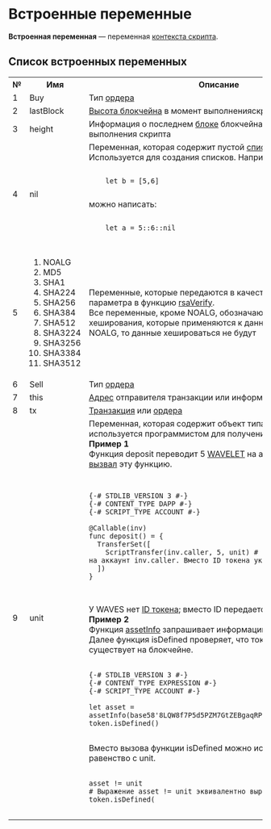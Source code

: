# Встроенные переменные

**Встроенная переменная** — переменная [контекста скрипта](/ride/script/script-context.md).

## Список встроенных переменных
<table style="width:100%">
  <tr>
    <th>№</th>
    <th>Имя</th>
    <th>Описание</th>
  </tr>
  <tr>
    <td>1</td>
    <td>Buy</td>
    <td>Тип <a href="https://docs.wavesplatform.com/ru/blockchain/order.html">ордера</a></td>
  </tr>
  <tr>
    <td>2</td>
    <td>lastBlock</td>
    <td><a href="https://docs.wavesplatform.com/ru/blockchain/blockchain/blockchain-height.html">Высота блокчейна</a> в момент выполненияскрипта</td>
  </tr>
  <tr>
    <td>3</td>
    <td>height</td>
    <td>Информация о последнем <a href="https://docs.wavesplatform.com/ru/blockchain/block.html">блоке</a> блокчейна в момент выполнения скрипта</td>
  </tr>
  <tr>
    <td>4</td>
    <td>nil</td>
    <td>Переменная, которая содержит пустой <a href="https://docs.wavesplatform.com/ru/ride/data-types/list.html">список.</a><br>Используется для создания списков. Например, вместо:<br>
<pre>
<code class=“lang-ride”>
    let b = [5,6]
</code>
</pre>
    можно написать:
<pre>
<code class=“lang-ride”>
    let a = 5::6::nil
</code>
</pre>
    </td>
  </tr>
  <tr>
    <td>5</td>
    <td>
      <ol>
        <li>NOALG</li><li>MD5</li>
        <li>SHA1</li><li>SHA224</li>
        <li>SHA256</li><li>SHA384</li>
        <li>SHA512</li><li>SHA3224</li>
        <li>SHA3256</li><li>SHA3384</li>
        <li>SHA3512</li></ol>
    </td>
    <td>Переменные, которые передаются в качестве первого параметра в  функцию <a href="https://docs.wavesplatform.com/ru/ride/functions/built-in-functions/verification-functions.html">rsaVerify</a>.<br> Все переменные, кроме NOALG, обозначают алгоритмы хеширования, которые применяются к данным. Если передать NOALG, то данные хешироваться не будут</td>
  </tr>
  <tr>
    <td>6</td>
    <td>Sell</td>
    <td>Тип <a href="https://docs.wavesplatform.com/ru/blockchain/order.html">ордера</a></td>
  </tr>
  <tr>
    <td>7</td>
    <td>this</td>
    <td><a href="https://docs.wavesplatform.com/ru/blockchain/address.html">Адрес</a> отправителя транзакции или информация о <a href="https://docs.wavesplatform.com/ru/blockchain/token.html">токене</a></td>
  </tr>
  <tr>
    <td>8</td>
    <td>tx</td>
    <td><a href="https://docs.wavesplatform.com/ru/blockchain/transaction.html">Транзакция</a> или <a href="https://docs.wavesplatform.com/ru/blockchain/order.html">ордера</a></td>
  </tr>
  <tr>
    <td>9</td>
    <td>unit</td>
    <td>Переменная, которая содержит объект типа <a href="https://docs.wavesplatform.com/ru/ride/data-types/unit.html">Unit</a>. Переменная используется программистом для получения объекта типа Unit. <br><b>Пример 1</b><br> Функция deposit переводит 5 <a href="https://docs.wavesplatform.com/ru/blockchain/token/wavelet.html">WAVELET</a> на аккаунт, который <a href="https://docs.wavesplatform.com/ru/ride/functions/callable-function.html">вызвал</a> эту функцию.

<pre>
<code class=“lang-ride”>

{-# STDLIB_VERSION 3 #-}
{-# CONTENT_TYPE DAPP #-}
{-# SCRIPT_TYPE ACCOUNT #-}

@Callable(inv)
func deposit() = {
  TransferSet([
    ScriptTransfer(inv.caller, 5, unit) # Перевести 5 WAVELET на аккаунт inv.caller. Вместо ID токена указан unit
  ])
}

</code>
</pre>

У WAVES нет <a href="/blockchain/token/token-id.md">ID токена</a>; вместо ID передается unit.<br><b>Пример 2</b><br>Функция <a href="/ride/functions/built-in-functions/blockchain-functions.md">assetInfo</a> запрашивает информацию о токене по его ID. Далее функция isDefined проверяет, что токен с таким ID существует на блокчейне.
<pre>
<code class=“lang-ride”>
{-# STDLIB_VERSION 3 #-}
{-# CONTENT_TYPE EXPRESSION #-}
{-# SCRIPT_TYPE ACCOUNT #-}

let asset = assetInfo(base58'8LQW8f7P5d5PZM7GtZEBgaqRPGSzS3DfPuiXrURJ4AJS')
token.isDefined()
</code>
</pre>
Вместо вызова функции isDefined можно использовать равенство с unit.
<pre>
<code class=“lang-ride”>
asset != unit
# Выражение asset != unit эквивалентно выражению token.isDefined(
</code>
</pre>
  </td>
  </tr>
</table>
